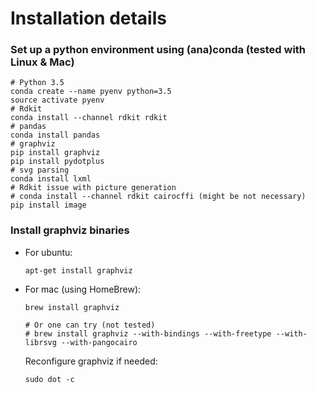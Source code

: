 # Installation details

### Set up a python environment using (ana)conda (tested with Linux & Mac)
```
# Python 3.5
conda create --name pyenv python=3.5
source activate pyenv
# Rdkit
conda install --channel rdkit rdkit
# pandas
conda install pandas
# graphviz
pip install graphviz
pip install pydotplus
# svg parsing
conda install lxml
# Rdkit issue with picture generation
# conda install --channel rdkit cairocffi (might be not necessary)
pip install image
```

### Install graphviz binaries

- For ubuntu:
    ```
    apt-get install graphviz
    ```
- For mac (using HomeBrew):
    ```
    brew install graphviz
    ```
    ```
    # Or one can try (not tested)
    # brew install graphviz --with-bindings --with-freetype --with-librsvg --with-pangocairo
    ```
    Reconfigure graphviz if needed:
    ```
    sudo dot -c
    ```
